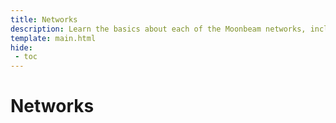 ```yaml
---
title: Networks
description: Learn the basics about each of the Moonbeam networks, including Moonbeam, Moonriver, and the Moonbase Alpha TestNet.
template: main.html
hide: 
 - toc
---
```


<h1 class='subsection-title'>Networks</h1>
<div class='subsection-wrapper'></div>